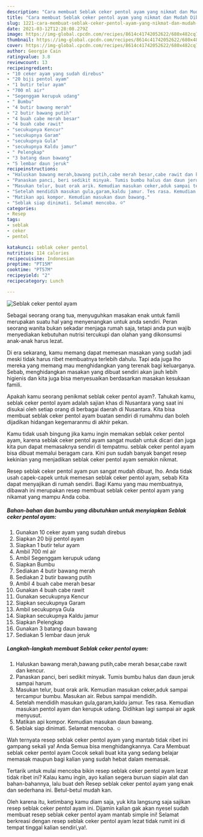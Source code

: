 ```yaml
---
description: "Cara membuat Seblak ceker pentol ayam yang nikmat dan Mudah Dibuat"
title: "Cara membuat Seblak ceker pentol ayam yang nikmat dan Mudah Dibuat"
slug: 1221-cara-membuat-seblak-ceker-pentol-ayam-yang-nikmat-dan-mudah-dibuat
date: 2021-03-12T12:28:08.279Z
image: https://img-global.cpcdn.com/recipes/8614c41742052622/680x482cq70/seblak-ceker-pentol-ayam-foto-resep-utama.jpg
thumbnail: https://img-global.cpcdn.com/recipes/8614c41742052622/680x482cq70/seblak-ceker-pentol-ayam-foto-resep-utama.jpg
cover: https://img-global.cpcdn.com/recipes/8614c41742052622/680x482cq70/seblak-ceker-pentol-ayam-foto-resep-utama.jpg
author: Georgie Cain
ratingvalue: 3.8
reviewcount: 13
recipeingredient:
- "10 ceker ayam yang sudah direbus"
- "20 biji pentol ayam"
- "1 butir telur ayam"
- "700 ml air"
- "Segenggam kerupuk udang"
- " Bumbu"
- "4 butir bawang merah"
- "2 butir bawang putih"
- "4 buah cabe merah besar"
- "4 buah cabe rawit"
- "secukupnya Kencur"
- "secukupnya Garam"
- "secukupnya Gula"
- "secukupnya Kaldu jamur"
- " Pelengkap"
- "3 batang daun bawang"
- "5 lembar daun jeruk"
recipeinstructions:
- "Haluskan bawang merah,bawang putih,cabe merah besar,cabe rawit dan kencur."
- "Panaskan panci, beri sedikit minyak. Tumis bumbu halus dan daun jeruk sampai harum."
- "Masukan telur, buat orak arik. Kemudian masukan ceker,aduk sampai tercampur bumbu. Masukan air. Rebus sampai mendidih."
- "Setelah mendidih masukan gula,garam,kaldu jamur. Tes rasa. Kemudian masukan pentol ayam dan kerupuk udang. Didihkan lagi sampai air agak menyusut."
- "Matikan api kompor. Kemudian masukan daun bawang."
- "Seblak siap dinimati. Selamat mencoba. ☺️"
categories:
- Resep
tags:
- seblak
- ceker
- pentol

katakunci: seblak ceker pentol 
nutrition: 114 calories
recipecuisine: Indonesian
preptime: "PT15M"
cooktime: "PT57M"
recipeyield: "2"
recipecategory: Lunch

---
```



![Seblak ceker pentol ayam](https://img-global.cpcdn.com/recipes/8614c41742052622/680x482cq70/seblak-ceker-pentol-ayam-foto-resep-utama.jpg)

Sebagai seorang orang tua, menyuguhkan masakan enak untuk famili merupakan suatu hal yang menyenangkan untuk anda sendiri. Peran seorang  wanita bukan sekadar menjaga rumah saja, tetapi anda pun wajib menyediakan kebutuhan nutrisi tercukupi dan olahan yang dikonsumsi anak-anak harus lezat.

Di era  sekarang, kamu memang dapat memesan masakan yang sudah jadi meski tidak harus ribet membuatnya terlebih dahulu. Tapi ada juga lho mereka yang memang mau menghidangkan yang terenak bagi keluarganya. Sebab, menghidangkan masakan yang dibuat sendiri akan jauh lebih higienis dan kita juga bisa menyesuaikan berdasarkan masakan kesukaan famili. 



Apakah kamu seorang penikmat seblak ceker pentol ayam?. Tahukah kamu, seblak ceker pentol ayam adalah sajian khas di Nusantara yang saat ini disukai oleh setiap orang di berbagai daerah di Nusantara. Kita bisa membuat seblak ceker pentol ayam buatan sendiri di rumahmu dan boleh dijadikan hidangan kegemaranmu di akhir pekan.

Kamu tidak usah bingung jika kamu ingin memakan seblak ceker pentol ayam, karena seblak ceker pentol ayam sangat mudah untuk dicari dan juga kita pun dapat memasaknya sendiri di tempatmu. seblak ceker pentol ayam bisa dibuat memalui beragam cara. Kini pun sudah banyak banget resep kekinian yang menjadikan seblak ceker pentol ayam semakin nikmat.

Resep seblak ceker pentol ayam pun sangat mudah dibuat, lho. Anda tidak usah capek-capek untuk memesan seblak ceker pentol ayam, sebab Kita dapat menyajikan di rumah sendiri. Bagi Kamu yang mau membuatnya, dibawah ini merupakan resep membuat seblak ceker pentol ayam yang nikamat yang mampu Anda coba.

<!--inarticleads1-->

##### Bahan-bahan dan bumbu yang dibutuhkan untuk menyiapkan Seblak ceker pentol ayam:

1. Gunakan 10 ceker ayam yang sudah direbus
1. Siapkan 20 biji pentol ayam
1. Siapkan 1 butir telur ayam
1. Ambil 700 ml air
1. Ambil Segenggam kerupuk udang
1. Siapkan  Bumbu
1. Sediakan 4 butir bawang merah
1. Sediakan 2 butir bawang putih
1. Ambil 4 buah cabe merah besar
1. Gunakan 4 buah cabe rawit
1. Gunakan secukupnya Kencur
1. Siapkan secukupnya Garam
1. Ambil secukupnya Gula
1. Siapkan secukupnya Kaldu jamur
1. Siapkan  Pelengkap
1. Gunakan 3 batang daun bawang
1. Sediakan 5 lembar daun jeruk




<!--inarticleads2-->

##### Langkah-langkah membuat Seblak ceker pentol ayam:

1. Haluskan bawang merah,bawang putih,cabe merah besar,cabe rawit dan kencur.
1. Panaskan panci, beri sedikit minyak. Tumis bumbu halus dan daun jeruk sampai harum.
1. Masukan telur, buat orak arik. Kemudian masukan ceker,aduk sampai tercampur bumbu. Masukan air. Rebus sampai mendidih.
1. Setelah mendidih masukan gula,garam,kaldu jamur. Tes rasa. Kemudian masukan pentol ayam dan kerupuk udang. Didihkan lagi sampai air agak menyusut.
1. Matikan api kompor. Kemudian masukan daun bawang.
1. Seblak siap dinimati. Selamat mencoba. ☺️




Wah ternyata resep seblak ceker pentol ayam yang mantab tidak ribet ini gampang sekali ya! Anda Semua bisa menghidangkannya. Cara Membuat seblak ceker pentol ayam Cocok sekali buat kita yang sedang belajar memasak maupun bagi kalian yang sudah hebat dalam memasak.

Tertarik untuk mulai mencoba bikin resep seblak ceker pentol ayam lezat tidak ribet ini? Kalau kamu ingin, ayo kalian segera buruan siapin alat dan bahan-bahannya, lalu buat deh Resep seblak ceker pentol ayam yang enak dan sederhana ini. Betul-betul mudah kan. 

Oleh karena itu, ketimbang kamu diam saja, yuk kita langsung saja sajikan resep seblak ceker pentol ayam ini. Dijamin kalian gak akan nyesel sudah membuat resep seblak ceker pentol ayam mantab simple ini! Selamat berkreasi dengan resep seblak ceker pentol ayam lezat tidak rumit ini di tempat tinggal kalian sendiri,ya!.

